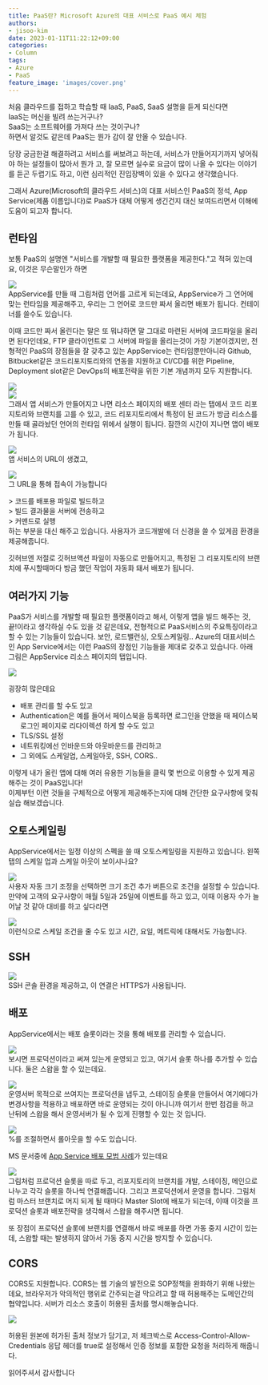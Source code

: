 ```yaml
---
title: PaaS란? Microsoft Azure의 대표 서비스로 PaaS 예시 체험
authors:
- jisoo-kim
date: 2023-01-11T11:22:12+09:00
categories:
- Column
tags:
- Azure
- PaaS
feature_image: 'images/cover.png'
---
```

처음 클라우드를 접하고 학습할 때 IaaS, PaaS, SaaS 설명을 듣게 되신다면  
IaaS는 머신을 빌려 쓰는거구나?  
SaaS는 소프트웨어를 가져다 쓰는 것이구나?  
하면서 알것도 같은데
PaaS는 뭔가 감이 잘 안올 수 있습니다.

당장 궁금한걸 해결하려고 서비스를 써보려고 하는데, 서비스가 만들어지기까지 넣어줘야 하는 설정들이 많아서 뭔가 고, 잘 모르면 실수로 요금이 많이 나올 수 있다는 이야기를 듣곤 두렵기도 하고, 이런 심리적인 진입장벽이 있을 수 있다고 생각했습니다.

그래서 Azure(Microsoft의 클라우드 서비스)의 대표 서비스인 PaaS의 정석, App Service(제품 이름입니다)로 PaaS가 대체 어떻게 생긴건지 대신 보여드리면서 이해에 도움이 되고자 합니다.

## 런타임

보통 PaaS의 설명엔 "서비스를 개발할 때 필요한 플랫폼을 제공한다."고 적혀 있는데요, 이것은 무슨말인가 하면

![](images/image2.PNG)  
AppService를 만들 때 그림처럼 언어를 고르게 되는데요, AppService가 그 언어에 맞는 런타임을 제공해주고, 우리는 그 언어로 코드만 짜서 올리면 배포가 됩니다. 컨테이너를 쓸수도 있습니다.

이때 코드만 짜서 올린다는 말은 또 뭐냐하면 말 그대로 마련된 서버에 코드파일을 올리면 된다인데요, FTP 클라이언트로 그 서버에 파일을 올리는것이 가장 기본이겠지만, 전형적인 PaaS의 장점들을 잘 갖추고 있는 AppService는 런타임뿐만아니라 Github, Bitbucket같은 코드리포지토리와의 연동을 지원하고 CI/CD를 위한 Pipeline, Deployment slot같은 DevOps의 배포전략을 위한 기본 개념까지 모두 지원합니다.

![](images/image3.PNG)  
![](images/image4.PNG)  
그래서 앱 서비스가 만들어지고 나면 리소스 페이지의 배포 센터 라는 탭에서 코드 리포지토리와 브랜치를 고를 수 있고, 코드 리포지토리에서 특정이 된 코드가 방금 리소스를 만들 때 골라놨던 언어의 런타임 위에서 실행이 됩니다. 잠깐의 시간이 지나면 앱이 배포가 됩니다.

![](images/image5.PNG)  
앱 서비스의 URL이 생겼고,

![](images/image6.PNG)  
그 URL을 통해 접속이 가능합니다

\> 코드를 배포용 파일로 빌드하고  
\> 빌드 결과물을 서버에 전송하고  
\> 커맨드로 실행  
하는 부분을 대신 해주고 있습니다. 사용자가 코드개발에 더 신경을 쓸 수 있게끔 환경을 제공해줍니다.

깃허브엔 저절로 깃허브액션 파일이 자동으로 만들어지고, 특정된 그 리포지토리의 브랜치에 푸시할때마다 방금 했던 작업이 자동화 돼서 배포가 됩니다.

## 여러가지 기능

PaaS가 서비스를 개발할 때 필요한 플랫폼이라고 해서, 이렇게 앱을 빌드 해주는 것, 끝!이라고 생각하실 수도 있을 것 같은데요, 전형적으로 PaaS서비스의 주요특징이라고 할 수 있는 기능들이 있습니다. 보안, 로드밸런싱, 오토스케일링.. Azure의 대표서비스인 App Service에서는 이런 PaaS의 장점인 기능들을 제대로 갖추고 있습니다. 아래 그림은 AppService 리소스 페이지의 탭입니다.

![](images/image1.PNG)  

굉장히 많은데요  
- 배포 관리를 할 수도 있고
- Authentication은 예를 들어서 페이스북을 등록하면 로그인을 안했을 때 페이스북 로그인 페이지로 리다이렉션 하게 할 수도 있고
- TLS/SSL 설정
- 네트워킹에선 인바운드와 아웃바운드를 관리하고
- 그 외에도 스케일업, 스케일아웃, SSH, CORS..

이렇게 내가 올린 앱에 대해 여러 유용한 기능들을 클릭 몇 번으로 이용할 수 있게 제공해주는 것이 PaaS입니다!  
이제부턴 이런 것들을 구체적으로 어떻게 제공해주는지에 대해 간단한 요구사항에 맞춰 실습 해보겠습니다.

## 오토스케일링

AppService에서는 일정 이상의 스펙을 쓸 때 오토스케일링을 지원하고 있습니다. 왼쪽 탭의 스케일 업과 스케일 아웃이 보이시나요?

![](images/image25.PNG)  
사용자 자동 크기 조정을 선택하면 크기 조건 추가 버튼으로 조건을 설정할 수 있습니다.
만약에 고객의 요구사항이 매월 5일과 25일에 이벤트를 하고 있고, 이때 이용자 수가 늘어날 것 같아 대비를 하고 싶다라면

![](images/image11.PNG)  
이런식으로 스케일 조건을 줄 수도 있고 시간, 요일, 메트릭에 대해서도 가능합니다.

## SSH

![](images/image13.PNG)  
SSH 콘솔 환경을 제공하고, 이 연결은 HTTPS가 사용됩니다.

## 배포

AppService에서는 배포 슬롯이라는 것을 통해 배포를 관리할 수 있습니다.

![](images/image14.PNG)  
보시면 프로덕션이라고 써져 있는게 운영되고 있고, 여기서 슬롯 하나를 추가할 수 있습니다. 둘은 스왑을 할 수 있는데요.  

![](images/image15.PNG)  
운영서버 목적으로 쓰여지는 프로덕션을 냅두고, 스테이징 슬롯을 만들어서 여기에다가 변경사항을 적용하고 배포하면 바로 운영되는 것이 아니니까 여기서 한번 점검을 하고 난뒤에 스왑을 해서 운영서버가 될 수 있게 진행할 수 있는 것 입니다.

![](images/image21.PNG)  
%를 조절하면서 롤아웃을 할 수도 있습니다.

MS 문서중에 [App Service 배포 모범 사례](https://learn.microsoft.com/ko-kr/azure/app-service/deploy-best-practices)가 있는데요

![](images/image22.PNG)  
그림처럼 프로덕션 슬롯을 따로 두고, 
리포지토리의 브랜치를 개발, 스테이징, 메인으로 나누고 각각 슬롯을 하나씩 연결해줍니다. 그리고 프로덕션에서 운영을 합니다. 그림처럼 마스터 브랜치로 머지 되게 될 때마다 Master Slot에 배포가 되는데, 이때 이것을 프로덕션 슬롯과 배포전략을 생각해서 스왑을 해주시면 됩니다.

또 장점이 프로덕션 슬롯에 브랜치를 연결해서 바로 배포를 하면 가동 중지 시간이 있는데, 스왑할 때는 발생하지 않아서 가동 중지 시간을 방지할 수 있습니다.

## CORS

CORS도 지원합니다. CORS는 웹 기술의 발전으로 SOP정책을 완화하기 위해 나왔는데요, 브라우저가 악의적인 행위로 간주되는걸 막으려고 할 때 허용해주는 도메인간의 협약입니다. 서버가 리소스 호출이 허용된 출처를 명시해놓습니다.

![](images/image24.PNG)  

허용된 원본에 허가된 출처 정보가 담기고, 저 체크박스로 Access-Control-Allow-Credentials 응답 헤더를 true로 설정해서 인증 정보를 포함한 요청을 처리하게 해줍니다.

읽어주셔서 감사합니다